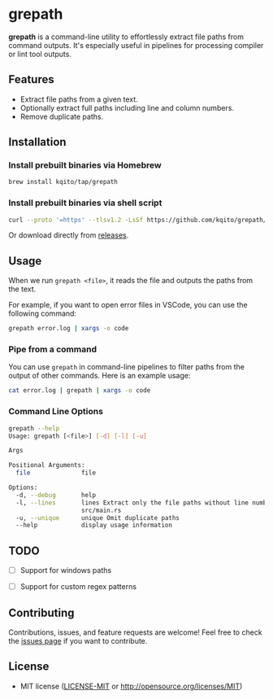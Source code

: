 # grepath

**grepath** is a command-line utility to effortlessly extract file paths from command outputs. It's especially useful in pipelines for processing compiler or lint tool outputs.

## Features

- Extract file paths from a given text.
- Optionally extract full paths including line and column numbers.
- Remove duplicate paths.

## Installation

### Install prebuilt binaries via Homebrew

```sh
brew install kqito/tap/grepath
```

### Install prebuilt binaries via shell script

```sh
curl --proto '=https' --tlsv1.2 -LsSf https://github.com/kqito/grepath/releases/latest/download/grepath-installer.sh | sh
```

Or download directly from [releases](https://github.com/kqito/grepath/releases).

## Usage
When we run `grepath <file>`, it reads the file and outputs the paths from the text.

For example, if you want to open error files in VSCode, you can use the following command:

```sh
grepath error.log | xargs -o code
```


### Pipe from a command
You can use `grepath` in command-line pipelines to filter paths from the output of other commands. Here is an example usage:

```sh
cat error.log | grepath | xargs -o code
```

### Command Line Options

```sh
grepath --help
Usage: grepath [<file>] [-d] [-l] [-u]

Args

Positional Arguments:
  file              file

Options:
  -d, --debug       help
  -l, --lines       lines Extract only the file paths without line numbers e.g.
                    src/main.rs
  -u, --unique      unique Omit duplicate paths
  --help            display usage information
```

## TODO
- [ ] Support for windows paths
- [ ] Support for custom regex patterns


## Contributing

Contributions, issues, and feature requests are welcome! Feel free to check the [issues page](https://github.com/kqito/grepath/issues) if you want to contribute.

## License

- MIT license ([LICENSE-MIT](LICENSE-MIT) or http://opensource.org/licenses/MIT)
